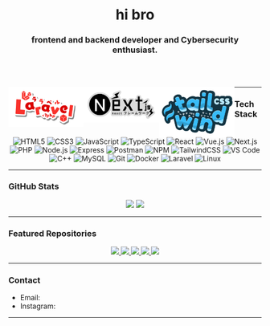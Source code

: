 <h1 align="center">hi bro</h1>
<h3 align="center">frontend and backend developer and Cybersecurity enthusiast.</h3>


<br><br>


<p align="center">
  <img align="left" alt="Laravel" width="150" src="https://raw.githubusercontent.com/rakha-elctrnx/assets/main/laravel.png" />
  <img align="left" alt="Next Js" width="150" src="https://raw.githubusercontent.com/rakha-elctrnx/assets/main/next-js.png" />
  <img align="left" alt="Tailwind" width="150" src="https://raw.githubusercontent.com/rakha-elctrnx/assets/main/tailwind.png" />
</p>



---

### Tech Stack
<p align="center">
  <img alt="HTML5" src="https://img.shields.io/badge/HTML5-E34F26?style=for-the-badge&logo=html5&logoColor=white" />
  <img alt="CSS3" src="https://img.shields.io/badge/CSS3-1572B6?style=for-the-badge&logo=css3&logoColor=white" />
  <img alt="JavaScript" src="https://img.shields.io/badge/JavaScript-F7DF1E?style=for-the-badge&logo=javascript&logoColor=black" />
  <img alt="TypeScript" src="https://img.shields.io/badge/TypeScript-3178C6?style=for-the-badge&logo=typescript&logoColor=white" />
  <img alt="React" src="https://img.shields.io/badge/React-61DAFB?style=for-the-badge&logo=react&logoColor=black" />
  <img alt="Vue.js" src="https://img.shields.io/badge/Vue.js-35495E?style=for-the-badge&logo=vuedotjs&logoColor=white" />
  <img alt="Next.js" src="https://img.shields.io/badge/Next.js-000000?style=for-the-badge&logo=nextdotjs&logoColor=white" />
  <img alt="PHP" src="https://img.shields.io/badge/PHP-777BB4?style=for-the-badge&logo=php&logoColor=white" />
  <img alt="Node.js" src="https://img.shields.io/badge/Node.js-339933?style=for-the-badge&logo=nodedotjs&logoColor=white" />
  <img alt="Express" src="https://img.shields.io/badge/Express-000000?style=for-the-badge&logo=express&logoColor=white" />
  <img alt="Postman" src="https://img.shields.io/badge/Postman-FF6C37?style=for-the-badge&logo=postman&logoColor=white" />
  <img alt="NPM" src="https://img.shields.io/badge/npm-CB3837?style=for-the-badge&logo=npm&logoColor=white" />
  <img alt="TailwindCSS" src="https://img.shields.io/badge/Tailwind_CSS-38B2AC?style=for-the-badge&logo=tailwindcss&logoColor=white" />
  <img alt="VS Code" src="https://img.shields.io/badge/VS_Code-007ACC?style=for-the-badge&logo=visualstudiocode&logoColor=white" />
  <img alt="C++" src="https://img.shields.io/badge/C++-00599C?style=for-the-badge&logo=cplusplus&logoColor=white" />
  <img alt="MySQL" src="https://img.shields.io/badge/MySQL-4479A1?style=for-the-badge&logo=mysql&logoColor=white" />
  <img alt="Git" src="https://img.shields.io/badge/Git-F05032?style=for-the-badge&logo=git&logoColor=white" />
  <img alt="Docker" src="https://img.shields.io/badge/Docker-2496ED?style=for-the-badge&logo=docker&logoColor=white" />
  <img alt="Laravel" src="https://img.shields.io/badge/Laravel-FF2D20?style=for-the-badge&logo=laravel&logoColor=white" />
  <img alt="Linux" src="https://img.shields.io/badge/Linux-FCC624?style=for-the-badge&logo=linux&logoColor=black" />
</p>

---

### GitHub Stats
<p align="center">
  <img src="https://github-readme-stats.vercel.app/api?username=fhribagasjtmko&show_icons=true&theme=tokyonight&langs_count=10&v=1" height="160"/>
  <img src="https://github-readme-stats.vercel.app/api/top-langs/?username=fhribagasjtmko&layout=compact&theme=tokyonight&langs_count=10&v=1" height="160"/>
</p>

---

### Featured Repositories
<p align="center">
  <a href="https://github.com/fhribagasjtmko/laravel12-crud">
    <img src="https://github-readme-stats.vercel.app/api/pin/?username=fhribagasjtmko&repo=laravel12-crud&theme=tokyonight" />
  </a>
  <a href="https://github.com/fhribagasjtmko/fhribagasjtmko.github.io">
    <img src="https://github-readme-stats.vercel.app/api/pin/?username=fhribagasjtmko&repo=fhribagasjtmko.github.io&theme=tokyonight" />
  </a>
  <a href="https://github.com/fhribagasjtmko/lksn-frontend">
    <img src="https://github-readme-stats.vercel.app/api/pin/?username=fhribagasjtmko&repo=lksn-frontend&theme=tokyonight" />
  </a>
  <a href="https://github.com/fhribagasjtmko/lksn-backend">
    <img src="https://github-readme-stats.vercel.app/api/pin/?username=fhribagasjtmko&repo=lksn-backend&theme=tokyonight" />
  </a>
  <a href="https://github.com/fhribagasjtmko/dist">
    <img src="https://github-readme-stats.vercel.app/api/pin/?username=fhribagasjtmko&repo=dist&theme=tokyonight" />
  </a>
</p>

---

###  Contact
- Email: 
- Instagram:

---
